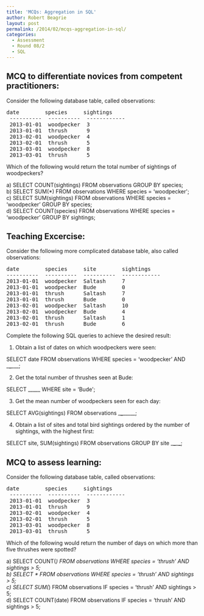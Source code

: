 ```yaml
---
title: 'MCQs: Aggregation in SQL'
author: Robert Beagrie
layout: post
permalink: /2014/02/mcqs-aggregation-in-sql/
categories:
  - Assessment
  - Round 08/2
  - SQL
---
```

## MCQ to differentiate novices from competent practitioners:

Consider the following database table, called observations:

<pre>date        species     sightings
 ----------  ----------  ------------
 2013-01-01  woodpecker  3
 2013-01-01  thrush      9
 2013-02-01  woodpecker  4
 2013-02-01  thrush      5
 2013-03-01  woodpecker  8
 2013-03-01  thrush      5</pre>

Which of the following would return the total number of sightings of woodpeckers?

a) SELECT COUNT(sightings) FROM observations GROUP BY species;  
b) SELECT SUM(*) FROM observations WHERE species = &#8216;woodpecker';  
c) SELECT SUM(sightings) FROM observations WHERE species = &#8216;woodpecker&#8217; GROUP BY species;  
d) SELECT COUNT(species) FROM observations WHERE species = &#8216;woodpecker&#8217; GROUP BY sightings;

## Teaching Excercise:

Consider the following more complicated database table, also called observations:

<pre>date        species     site        sightings
----------  ----------  ----------  ------------
2013-01-01  woodpecker  Saltash     7           
2013-01-01  woodpecker  Bude        0           
2013-01-01  thrush      Saltash     7           
2013-01-01  thrush      Bude        0           
2013-02-01  woodpecker  Saltash     10          
2013-02-01  woodpecker  Bude        4           
2013-02-01  thrush      Saltash     1           
2013-02-01  thrush      Bude        6</pre>

Complete the following SQL queries to achieve the desired result:

1) Obtain a list of dates on which woodpeckers were seen:

SELECT date FROM observations WHERE species = &#8216;woodpecker&#8217; AND \___\___\___;

2) Get the total number of thrushes seen at Bude:

SELECT \_____ WHERE site = &#8216;Bude';

3) Get the mean number of woodpeckers seen for each day:

SELECT AVG(sightings) FROM observations \___\___\_____;

4) Obtain a list of sites and total bird sightings ordered by the number of sightings, with the highest first:

SELECT site, SUM(sightings) FROM observations GROUP BY site \___\___\___\___;

## MCQ to assess learning:

Consider the following database table, called observations:

<pre>date        species     sightings
 ----------  ----------  ------------
 2013-01-01  woodpecker  3
 2013-01-01  thrush      9
 2013-02-01  woodpecker  4
 2013-02-01  thrush      5
 2013-03-01  woodpecker  8
 2013-03-01  thrush      5</pre>

Which of the following would return the number of days on which more than five thrushes were spotted?

a) SELECT COUNT(*) FROM observations WHERE species = &#8216;thrush&#8217; AND sightings > 5;  
b) SELECT * FROM observations WHERE species = &#8216;thrush&#8217; AND sightings > 5;  
c) SELECT SUM(*) FROM observations IF species = &#8216;thrush&#8217; AND sightings > 5;  
d) SELECT COUNT(date) FROM observations IF species = &#8216;thrush&#8217; AND sightings > 5;
